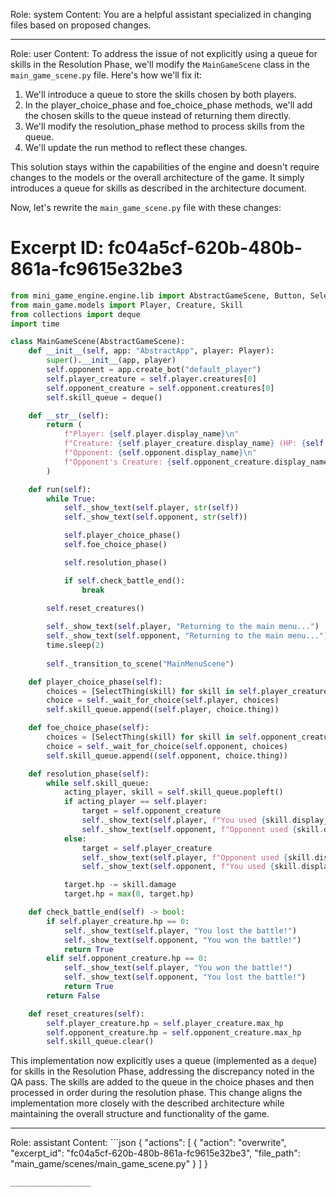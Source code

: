 Role: system
Content: You are a helpful assistant specialized in changing files based on proposed changes.
__________________
Role: user
Content: To address the issue of not explicitly using a queue for skills in the Resolution Phase, we'll modify the `MainGameScene` class in the `main_game_scene.py` file. Here's how we'll fix it:

1. We'll introduce a queue to store the skills chosen by both players.
2. In the player_choice_phase and foe_choice_phase methods, we'll add the chosen skills to the queue instead of returning them directly.
3. We'll modify the resolution_phase method to process skills from the queue.
4. We'll update the run method to reflect these changes.

This solution stays within the capabilities of the engine and doesn't require changes to the models or the overall architecture of the game. It simply introduces a queue for skills as described in the architecture document.

Now, let's rewrite the `main_game_scene.py` file with these changes:

# Excerpt ID: fc04a5cf-620b-480b-861a-fc9615e32be3
```python main_game/scenes/main_game_scene.py
from mini_game_engine.engine.lib import AbstractGameScene, Button, SelectThing
from main_game.models import Player, Creature, Skill
from collections import deque
import time

class MainGameScene(AbstractGameScene):
    def __init__(self, app: "AbstractApp", player: Player):
        super().__init__(app, player)
        self.opponent = app.create_bot("default_player")
        self.player_creature = self.player.creatures[0]
        self.opponent_creature = self.opponent.creatures[0]
        self.skill_queue = deque()

    def __str__(self):
        return (
            f"Player: {self.player.display_name}\n"
            f"Creature: {self.player_creature.display_name} (HP: {self.player_creature.hp}/{self.player_creature.max_hp})\n"
            f"Opponent: {self.opponent.display_name}\n"
            f"Opponent's Creature: {self.opponent_creature.display_name} (HP: {self.opponent_creature.hp}/{self.opponent_creature.max_hp})\n"
        )

    def run(self):
        while True:
            self._show_text(self.player, str(self))
            self._show_text(self.opponent, str(self))

            self.player_choice_phase()
            self.foe_choice_phase()

            self.resolution_phase()

            if self.check_battle_end():
                break

        self.reset_creatures()
        
        self._show_text(self.player, "Returning to the main menu...")
        self._show_text(self.opponent, "Returning to the main menu...")
        time.sleep(2)
        
        self._transition_to_scene("MainMenuScene")

    def player_choice_phase(self):
        choices = [SelectThing(skill) for skill in self.player_creature.skills]
        choice = self._wait_for_choice(self.player, choices)
        self.skill_queue.append((self.player, choice.thing))

    def foe_choice_phase(self):
        choices = [SelectThing(skill) for skill in self.opponent_creature.skills]
        choice = self._wait_for_choice(self.opponent, choices)
        self.skill_queue.append((self.opponent, choice.thing))

    def resolution_phase(self):
        while self.skill_queue:
            acting_player, skill = self.skill_queue.popleft()
            if acting_player == self.player:
                target = self.opponent_creature
                self._show_text(self.player, f"You used {skill.display_name}!")
                self._show_text(self.opponent, f"Opponent used {skill.display_name}!")
            else:
                target = self.player_creature
                self._show_text(self.player, f"Opponent used {skill.display_name}!")
                self._show_text(self.opponent, f"You used {skill.display_name}!")

            target.hp -= skill.damage
            target.hp = max(0, target.hp)

    def check_battle_end(self) -> bool:
        if self.player_creature.hp == 0:
            self._show_text(self.player, "You lost the battle!")
            self._show_text(self.opponent, "You won the battle!")
            return True
        elif self.opponent_creature.hp == 0:
            self._show_text(self.player, "You won the battle!")
            self._show_text(self.opponent, "You lost the battle!")
            return True
        return False

    def reset_creatures(self):
        self.player_creature.hp = self.player_creature.max_hp
        self.opponent_creature.hp = self.opponent_creature.max_hp
        self.skill_queue.clear()
```

This implementation now explicitly uses a queue (implemented as a `deque`) for skills in the Resolution Phase, addressing the discrepancy noted in the QA pass. The skills are added to the queue in the choice phases and then processed in order during the resolution phase. This change aligns the implementation more closely with the described architecture while maintaining the overall structure and functionality of the game.
__________________
Role: assistant
Content: ```json
{
  "actions": [
    {
      "action": "overwrite",
      "excerpt_id": "fc04a5cf-620b-480b-861a-fc9615e32be3",
      "file_path": "main_game/scenes/main_game_scene.py"
    }
  ]
}
```
__________________

